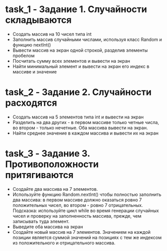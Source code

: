 # task_1 - Задание 1. Случайности складываются
- Создать массив на 10 чисел типа int
- Заполнить массив случайными числами, используя класс Random и функцию nextInt()
- Вывести массив на экран одной строкой, разделив элементы пробелом
- Посчитать сумму всех элементов и вывести на экран
- Найти минимальный элемент и вывести на экран его индекс в массиве и значение

# task_2 - Задание 2. Случайности расходятся
- Создать массив на 5 элементов типа int и вывести на экран
- Разделить на два других - в первом массиве только четные числа, во втором - только нечетные. Оба массива вывести на экран.
- Найти среднее значение в каждом массива и вывести их на экран

# task_3 - Задание 3. Противоположности притягиваются
- Создайте два массива на 7 элементов.
- Используйте функцию Random.nextInt() чтобы полностью заполнить два массива: в первом массиве должно оказаться ровно 7 положительных чисел, во втором - ровно 7 отрицательных.
Подсказка: используйте цикл while во время генерации случайных чисел и проверку на заполненность массива, прежде, чем записывать туда элемент.
- Выведите оба массива на экран
- Создайте новый массив на 7 элементов.
Значением на каждой позиции является суммой значений на позициях с тем же индексом из положительного и отрицательного массива.
